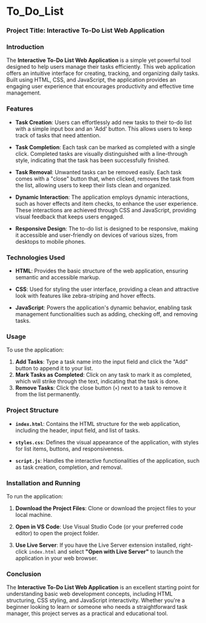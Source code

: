 # To_Do_List

### Project Title: Interactive To-Do List Web Application

### Introduction

The **Interactive To-Do List Web Application** is a simple yet powerful tool designed to help users manage their tasks efficiently. This web application offers an intuitive interface for creating, tracking, and organizing daily tasks. Built using HTML, CSS, and JavaScript, the application provides an engaging user experience that encourages productivity and effective time management.

### Features

- **Task Creation**: Users can effortlessly add new tasks to their to-do list with a simple input box and an 'Add' button. This allows users to keep track of tasks that need attention.

- **Task Completion**: Each task can be marked as completed with a single click. Completed tasks are visually distinguished with a line-through style, indicating that the task has been successfully finished.

- **Task Removal**: Unwanted tasks can be removed easily. Each task comes with a "close" button that, when clicked, removes the task from the list, allowing users to keep their lists clean and organized.

- **Dynamic Interaction**: The application employs dynamic interactions, such as hover effects and item checks, to enhance the user experience. These interactions are achieved through CSS and JavaScript, providing visual feedback that keeps users engaged.

- **Responsive Design**: The to-do list is designed to be responsive, making it accessible and user-friendly on devices of various sizes, from desktops to mobile phones.

### Technologies Used

- **HTML**: Provides the basic structure of the web application, ensuring semantic and accessible markup.

- **CSS**: Used for styling the user interface, providing a clean and attractive look with features like zebra-striping and hover effects.

- **JavaScript**: Powers the application's dynamic behavior, enabling task management functionalities such as adding, checking off, and removing tasks.

### Usage

To use the application:

1. **Add Tasks**: Type a task name into the input field and click the "Add" button to append it to your list.
2. **Mark Tasks as Completed**: Click on any task to mark it as completed, which will strike through the text, indicating that the task is done.
3. **Remove Tasks**: Click the close button (`×`) next to a task to remove it from the list permanently.

### Project Structure

- **`index.html`**: Contains the HTML structure for the web application, including the header, input field, and list of tasks.

- **`styles.css`**: Defines the visual appearance of the application, with styles for list items, buttons, and responsiveness.

- **`script.js`**: Handles the interactive functionalities of the application, such as task creation, completion, and removal.

### Installation and Running

To run the application:

1. **Download the Project Files**: Clone or download the project files to your local machine.

2. **Open in VS Code**: Use Visual Studio Code (or your preferred code editor) to open the project folder.

3. **Use Live Server**: If you have the Live Server extension installed, right-click `index.html` and select **"Open with Live Server"** to launch the application in your web browser.

### Conclusion

The **Interactive To-Do List Web Application** is an excellent starting point for understanding basic web development concepts, including HTML structuring, CSS styling, and JavaScript interactivity. Whether you're a beginner looking to learn or someone who needs a straightforward task manager, this project serves as a practical and educational tool.
